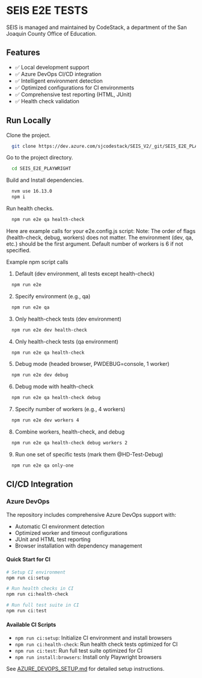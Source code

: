 # SEIS E2E TESTS

SEIS is managed and maintained by CodeStack, a department of the San Joaquin County Office of Education. 

## Features

- ✅ Local development support
- ✅ Azure DevOps CI/CD integration
- ✅ Intelligent environment detection
- ✅ Optimized configurations for CI environments
- ✅ Comprehensive test reporting (HTML, JUnit)
- ✅ Health check validation

## Run Locally

Clone the project.
```bash
  git clone https://dev.azure.com/sjcodestack/SEIS_V2/_git/SEIS_E2E_PLAYWRIGHT
```
Go to the project directory.
```bash
  cd SEIS_E2E_PLAYWRIGHT
```
Build and Install dependencies.
```bash
  nvm use 16.13.0
  npm i
```
Run health checks.
```bash
  npm run e2e qa health-check
```

Here are example calls for your e2e.config.js script:
Note:
The order of flags (health-check, debug, workers) does not matter.
The environment (dev, qa, etc.) should be the first argument.
Default number of workers is 6 if not specified.

Example npm script calls
1. Default (dev environment, all tests except health-check)
```bash
  npm run e2e
```
2. Specify environment (e.g., qa)
```bash
  npm run e2e qa
```
3. Only health-check tests (dev environment)
```bash
  npm run e2e dev health-check
```
4. Only health-check tests (qa environment)
```bash
  npm run e2e qa health-check
```
5. Debug mode (headed browser, PWDEBUG=console, 1 worker)
```bash
  npm run e2e dev debug
```
6. Debug mode with health-check
```bash
  npm run e2e qa health-check debug
```
7. Specify number of workers (e.g., 4 workers)
```bash
  npm run e2e dev workers 4
```
8. Combine workers, health-check, and debug
```bash
  npm run e2e qa health-check debug workers 2
```
9. Run one set of specific tests (mark them @HD-Test-Debug)
```bash
  npm run e2e qa only-one
```

## CI/CD Integration

### Azure DevOps
The repository includes comprehensive Azure DevOps support with:
- Automatic CI environment detection
- Optimized worker and timeout configurations
- JUnit and HTML test reporting
- Browser installation with dependency management

#### Quick Start for CI
```bash
# Setup CI environment
npm run ci:setup

# Run health checks in CI
npm run ci:health-check

# Run full test suite in CI
npm run ci:test
```

#### Available CI Scripts
- `npm run ci:setup`: Initialize CI environment and install browsers
- `npm run ci:health-check`: Run health check tests optimized for CI
- `npm run ci:test`: Run full test suite optimized for CI
- `npm run install:browsers`: Install only Playwright browsers

See [AZURE_DEVOPS_SETUP.md](./AZURE_DEVOPS_SETUP.md) for detailed setup instructions.
